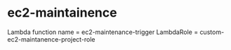 # ec2-maintainence
Lambda function name = ec2-maintenance-trigger
LambdaRole = custom-ec2-maintanence-project-role